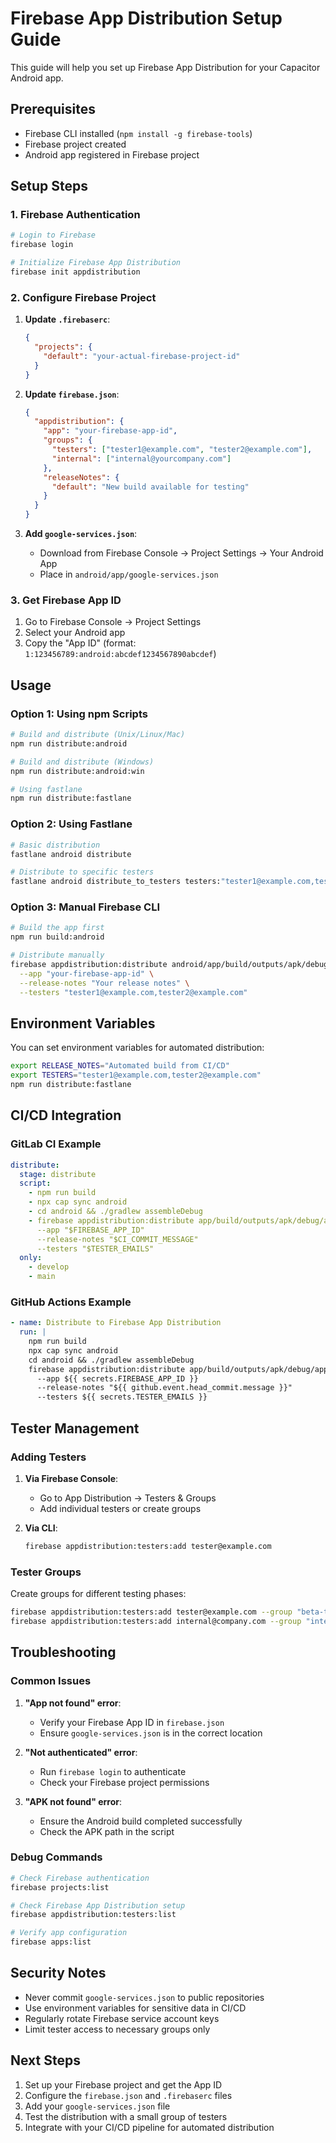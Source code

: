 # Firebase App Distribution Setup Guide

This guide will help you set up Firebase App Distribution for your Capacitor Android app.

## Prerequisites

- Firebase CLI installed (`npm install -g firebase-tools`)
- Firebase project created
- Android app registered in Firebase project

## Setup Steps

### 1. Firebase Authentication

```bash
# Login to Firebase
firebase login

# Initialize Firebase App Distribution
firebase init appdistribution
```

### 2. Configure Firebase Project

1. **Update `.firebaserc`**:
   ```json
   {
     "projects": {
       "default": "your-actual-firebase-project-id"
     }
   }
   ```

2. **Update `firebase.json`**:
   ```json
   {
     "appdistribution": {
       "app": "your-firebase-app-id",
       "groups": {
         "testers": ["tester1@example.com", "tester2@example.com"],
         "internal": ["internal@yourcompany.com"]
       },
       "releaseNotes": {
         "default": "New build available for testing"
       }
     }
   }
   ```

3. **Add `google-services.json`**:
   - Download from Firebase Console → Project Settings → Your Android App
   - Place in `android/app/google-services.json`

### 3. Get Firebase App ID

1. Go to Firebase Console → Project Settings
2. Select your Android app
3. Copy the "App ID" (format: `1:123456789:android:abcdef1234567890abcdef`)

## Usage

### Option 1: Using npm Scripts

```bash
# Build and distribute (Unix/Linux/Mac)
npm run distribute:android

# Build and distribute (Windows)
npm run distribute:android:win

# Using fastlane
npm run distribute:fastlane
```

### Option 2: Using Fastlane

```bash
# Basic distribution
fastlane android distribute

# Distribute to specific testers
fastlane android distribute_to_testers testers:"tester1@example.com,tester2@example.com" release_notes:"Bug fixes and improvements"
```

### Option 3: Manual Firebase CLI

```bash
# Build the app first
npm run build:android

# Distribute manually
firebase appdistribution:distribute android/app/build/outputs/apk/debug/app-debug.apk \
  --app "your-firebase-app-id" \
  --release-notes "Your release notes" \
  --testers "tester1@example.com,tester2@example.com"
```

## Environment Variables

You can set environment variables for automated distribution:

```bash
export RELEASE_NOTES="Automated build from CI/CD"
export TESTERS="tester1@example.com,tester2@example.com"
npm run distribute:fastlane
```

## CI/CD Integration

### GitLab CI Example

```yaml
distribute:
  stage: distribute
  script:
    - npm run build
    - npx cap sync android
    - cd android && ./gradlew assembleDebug
    - firebase appdistribution:distribute app/build/outputs/apk/debug/app-debug.apk
      --app "$FIREBASE_APP_ID"
      --release-notes "$CI_COMMIT_MESSAGE"
      --testers "$TESTER_EMAILS"
  only:
    - develop
    - main
```

### GitHub Actions Example

```yaml
- name: Distribute to Firebase App Distribution
  run: |
    npm run build
    npx cap sync android
    cd android && ./gradlew assembleDebug
    firebase appdistribution:distribute app/build/outputs/apk/debug/app-debug.apk
      --app ${{ secrets.FIREBASE_APP_ID }}
      --release-notes "${{ github.event.head_commit.message }}"
      --testers ${{ secrets.TESTER_EMAILS }}
```

## Tester Management

### Adding Testers

1. **Via Firebase Console**:
   - Go to App Distribution → Testers & Groups
   - Add individual testers or create groups

2. **Via CLI**:
   ```bash
   firebase appdistribution:testers:add tester@example.com
   ```

### Tester Groups

Create groups for different testing phases:

```bash
firebase appdistribution:testers:add tester@example.com --group "beta-testers"
firebase appdistribution:testers:add internal@company.com --group "internal"
```

## Troubleshooting

### Common Issues

1. **"App not found" error**:
   - Verify your Firebase App ID in `firebase.json`
   - Ensure `google-services.json` is in the correct location

2. **"Not authenticated" error**:
   - Run `firebase login` to authenticate
   - Check your Firebase project permissions

3. **"APK not found" error**:
   - Ensure the Android build completed successfully
   - Check the APK path in the script

### Debug Commands

```bash
# Check Firebase authentication
firebase projects:list

# Check Firebase App Distribution setup
firebase appdistribution:testers:list

# Verify app configuration
firebase apps:list
```

## Security Notes

- Never commit `google-services.json` to public repositories
- Use environment variables for sensitive data in CI/CD
- Regularly rotate Firebase service account keys
- Limit tester access to necessary groups only

## Next Steps

1. Set up your Firebase project and get the App ID
2. Configure the `firebase.json` and `.firebaserc` files
3. Add your `google-services.json` file
4. Test the distribution with a small group of testers
5. Integrate with your CI/CD pipeline for automated distribution
